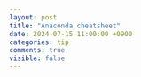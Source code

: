 ```yaml
---
layout: post
title: "Anaconda cheatsheet"
date: 2024-07-15 11:00:00 +0900
categories: tip
comments: true
visible: false
---
```



